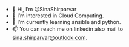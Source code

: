 - 👋 Hi, I’m @SinaShirparvar
- 👀 I’m interested in Cloud Computing.
- 🌱 I’m currently learning ansible and python.
- 📫 You can reach me on linkedin also mail to sina.shirparvar@outlook.com.

